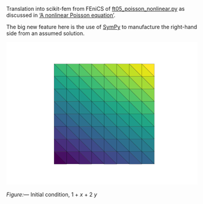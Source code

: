 Translation into scikit-fem from FEniCS of
[ft05_poisson_nonlinear.py](https://fenicsproject.org/pub/tutorial/python/vol1/ft05_poisson_nonlinear.py)
as discussed in [‘A nonlinear Poisson equation’](https://fenicsproject.org/pub/tutorial/html/._ftut1007.html#ftut1:gallery:nonlinearpoisson).

The big new feature here is the use of [SymPy](https://sympy.org) to manufacture the right-hand side from an assumed solution.

![initial.png](poisson_nonlinear/initial.png)

*Figure:—* Initial condition, 1 + _x_ + 2 _y_
